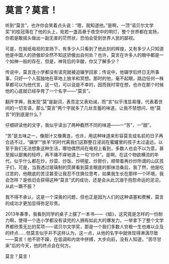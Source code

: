 # 莫言？莫言！

听到“莫言”，也许你会笑着点头说：“嗯，我知道他。”是啊，一顶“诺贝尔文学奖”的桂冠落在了他的头上，宛若一盏高悬于夜空中的明灯，整个世界都在宣扬，你若是敢摇头做出一副无害的茫然状，恐怕会受到世界人民的鄙视。 

可是，在报纸电视的宣扬下，有多少人只看到了他此刻的辉煌，又有多少人只知道他是中国人的骄傲却全然不知这骄傲出自何处？也许，莫言在许多人的眼中都是一个如神一般的存在，但是，神背后的辛酸，你又了解多少？ 

传说中，莫言连小学都没有读完就被迫辍学回家；传说中，他辍学后终日无所事事，只好一个人孤独地在草地上放羊和冥想。那时的他，毫不起眼，路边任何一株草都可以为他代言，这一切，可以说是不幸的，因而我时常在想，也许在那个时候他的心底就已经孕育了一个名字——“莫言”。 

翻开字典，我发现“莫”是副词，表否定又表劝诫，而“言”似乎浅显易懂，代表着世间的一切言语，那么“莫言”两个字就多了几丝含蓄的味道，让我不禁想问，他“莫言”的到底是什么？ 

仔细研读他的文字，我似乎读出了两种截然不同的味道——一“苦”，一“甜”。 

“苦”是五味之一，像胆汁又像黄连，也许，用这种味道来形容莫言成名前的日子再合适不过，“辍学”“放羊”的时代离我们这群整日浸润在蜜罐里的孩子太过遥远，以至于我们无法想象这种生活，哪怕偶然间在电视上看到，多数人也会不以为意，甚至报以鄙夷的轻哼，再不痛不痒地道上一句“炒作”。是啊，在这个物欲横流的年代，似乎什么都在炒，炒菜、炒饭、炒明星、炒房价，顺带着再炒炒所谓的山区孩子们，可是，当我透过玻璃制的荧屏看到莫言眼底的那抹沧桑后，我了然，他是吃过苦的，他眼底的苦涩甚至让我忍不住换位思考，如果我生长在那样一个环境，我会怎样？是依旧会获得这种“莫言”式的成功，还是会从此沉溺于抱怨命运的泥沼，从此一蹶不振？ 

我不得不承认，这是一个深奥的问题，但也正是因为人们的这种语塞和费解，莫言的成功才更加显得弥足珍贵。 

2013年春季，我看到同学的桌子上摆了一本书——《蛙》，这究竟是怎样的一份耐力啊，使得一个连小学都没有读完的人拥有如此大的爆发力，一举拿下了整个文学界都欣羡无比的奖项——诺贝尔文学奖，那是一个我们多数人穷极一生也难以企及的终点……但莫言似乎并不这样认为，这一点，从他的名字中就体现得淋漓尽致——莫言！他不骄不躁，在低调和内敛中拼搏，大步向前，没有人知道，“苦尽甘来”后的今天，他的终点会在何方。 

莫言？莫言！